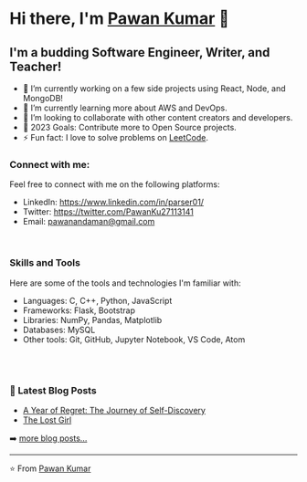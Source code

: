 # Hi there, I'm [Pawan Kumar](https://pawanbgs0.github.io/Portfolio/) 👋

## I'm a budding Software Engineer, Writer, and Teacher!

- 🔭 I’m currently working on a few side projects using React, Node, and MongoDB!
- 🌱 I’m currently learning more about AWS and DevOps.
- 👯 I’m looking to collaborate with other content creators and developers.
- 🥅 2023 Goals: Contribute more to Open Source projects.
- ⚡ Fun fact: I love to solve problems on [LeetCode](https://leetcode.com/parser01).

### Connect with me:

Feel free to connect with me on the following platforms:

- LinkedIn: https://www.linkedin.com/in/parser01/
- Twitter: https://twitter.com/PawanKu27113141
- Email: pawanandaman@gmail.com

<br />

### Skills and Tools
Here are some of the tools and technologies I'm familiar with:

- Languages: C, C++, Python, JavaScript
- Frameworks:  Flask, Bootstrap
- Libraries: NumPy, Pandas, Matplotlib
- Databases: MySQL
- Other tools: Git, GitHub, Jupyter Notebook, VS Code, Atom

<br />
<br />

### 📕 Latest Blog Posts

<!-- BLOG-POST-LIST:START -->
- [A Year of Regret: The Journey of Self-Discovery](https://pawanbgs.blogspot.com/2023/01/a-year-of-regret-journey-of-self.html)
- [The Lost Girl](https://pawanbgs.blogspot.com/2021/02/the-lost-girl.html)
<!-- BLOG-POST-LIST:END -->

➡️ [more blog posts...](https://pawanbgs.blogspot.com/)

---

⭐️ From [Pawan Kumar](https://pawanbgs0.github.io/Portfolio/)